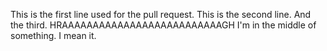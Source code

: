 This is the first line used for the pull request.
This is the second line. 
And the third.
HRAAAAAAAAAAAAAAAAAAAAAAAAAAGH
I'm in the middle of something. I mean it. 